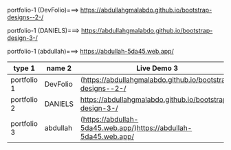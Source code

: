  portfolio-1 (DevFolio)===> https://abdullahgmalabdo.github.io/bootstrap-designs--2-/

 portfolio-1 (DANIELS)===> https://abdullahgmalabdo.github.io/bootstrap-design-3-/

portfolio-1 (abdullah)===> https://abdullah-5da45.web.app/

 
  | type 1 | name 2 | Live Demo 3 |
|----------|----------|----------|
| portfolio 1| DevFolio | (https://abdullahgmalabdo.github.io/bootstrap-designs--2-/|
| portfolio 2| DANIELS  |  https://abdullahgmalabdo.github.io/bootstrap-design-3-/|
| portfolio 3| abdullah | (https://abdullah-5da45.web.app/)https://abdullah-5da45.web.app/|
